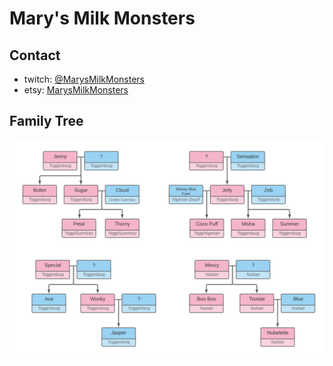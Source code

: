 # Mary's Milk Monsters
## Contact
* twitch: [@MarysMilkMonsters](https://twitch.tv/MarysMilkMonsters)
* etsy: [MarysMilkMonsters](https://www.etsy.com/shop/MarysMilkMonsters)

## Family Tree
![Mary's Milk Monster Family Tree](/milkmonstertree.png)
